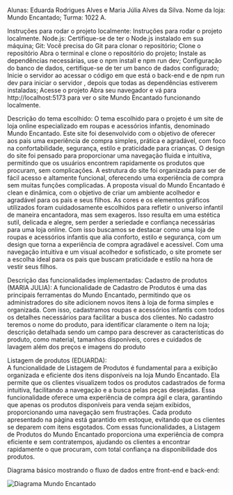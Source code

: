 Alunas: Eduarda Rodrigues Alves e Maria Júlia Alves da Silva.
Nome da loja: Mundo Encantado;
Turma: 1022 A.

Instruções para rodar o projeto localmente: Instruções para rodar o projeto localmente.
Node.js: Certifique-se de ter o Node.js instalado em sua máquina;
Git: Você precisa do Git para clonar o repositório;
Clone o repositório Abra o terminal e clone o repositório do projeto;
Instale as dependências necessárias, use o npm install e npm run dev;
Configuração do banco de dados, certifique-se de ter um banco de dados configurado;
Inicie o servidor ao acessar o código em que está o back-end e de npm run dev para iniciar o servidor , depois que todas as dependências estiverem instaladas;
Acesse o projeto Abra seu navegador e vá para http://localhost:5173 para ver o site Mundo Encantado funcionando localmente.

Descrição do tema escolhido: 
O tema escolhido para o projeto é um site de loja online especializado em roupas e acessórios infantis, denominado Mundo Encantado. Este site foi desenvolvido com o objetivo de oferecer aos pais uma experiência de compra simples, prática e agradável, com foco na confortabilidade, segurança, estilo e praticidade para crianças.
O design do site foi pensado para proporcionar uma navegação fluida e intuitiva, permitindo que os usuários encontrem rapidamente os produtos que procuram, sem complicações. A estrutura do site foi organizada para ser de fácil acesso e altamente funcional, oferecendo uma experiência de compra sem muitas funções complicadas.
A proposta visual do Mundo Encantado é clean e dinâmica, com o objetivo de criar um ambiente acolhedor e agradável para os pais e seus filhos. As cores e os elementos gráficos utilizados foram cuidadosamente escolhidos para refletir o universo infantil de maneira encantadora, mas sem exageros. Isso resulta em uma estética sutil, delicada e alegre, sem perder a seriedade e confiança necessárias para uma loja online.
Com isso buscamos se destacar como uma loja de roupas e acessórios infantis que alia conforto, estilo e segurança, com um design que torna a experiência de compra agradável e acessível. Com uma navegação intuitiva e um visual acolhedor e sofisticado, o site promete ser a escolha ideal para os pais que buscam praticidade e estilo na hora de vestir seus filhos.

Descrição das funcionalidades implementadas: 
Cadastro de produtos (MARIA JULIA):
A funcionalidade de Cadastro de Produtos é uma das principais ferramentas do Mundo Encantado, permitindo que os administradores do site adicionem novos itens à loja de forma simples e organizada. Com isso, cadastramos roupas e acessórios infantis com todos os detalhes necessários para facilitar a busca dos clientes. No cadastro teremos o nome do produto, para identificar claramente o item na loja; descrição detalhada sendo um campo para descrever as características do produto, como material, tamanhos disponíveis, cores e cuidados de lavagem além dos preços e imagens do produto

Listagem de produtos (EDUARDA):  
A funcionalidade de Listagem de Produtos é fundamental para a exibição organizada e eficiente dos itens disponíveis na loja Mundo Encantado. Ela permite que os clientes visualizem todos os produtos cadastrados de forma intuitiva, facilitando a navegação e a busca pelas peças desejadas. Essa funcionalidade oferece uma experiência de compra ágil e clara, garantindo que apenas os produtos disponíveis para venda sejam exibidos, proporcionando uma navegação sem frustrações. Cada produto apresentado na página está garantido em estoque, evitando que os clientes se deparem com itens esgotados. Com essas funcionalidades, a Listagem de Produtos do Mundo Encantado proporciona uma experiência de compra eficiente e sem contratempos, ajudando os clientes a encontrar rapidamente o que procuram, com total confiança na disponibilidade dos produtos.

Diagrama básico mostrando o fluxo de dados entre front-end e back-end:


![Diagrama Mundo Encantado](https://github.com/user-attachments/assets/04c2d3dd-6d9f-416b-b6df-f2faf6c71d1f)








